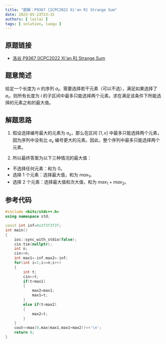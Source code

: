 ```yaml
---
title: "题解：P9367 [ICPC2022 Xi'an R] Strange Sum"
date: 2023-05-23T23:15
authors: [ lailai ]
tags: [ solution, luogu ]
---
```


## 原题链接

- [洛谷 P9367 [ICPC2022 Xi'an R] Strange Sum](https://www.luogu.com.cn/problem/P9367)

<!-- truncate -->

## 题意简述

给定一个长度为 $n$ 的序列 $a_i$。需要选择若干元素（可以不选），满足如果选择了 $a_i$，则所有长度为 $i$ 的子区间中最多只能选择两个元素。求在满足该条件下所能选择的元素之和的最大值。

## 解题思路

1. 假设选择编号最大的元素为 $a_x$，那么在区间 $[1,x]$ 中最多只能选择两个元素，因为序列中没有比 $a_x$ 编号更大的元素。因此，整个序列中最多只能选择两个元素。

2. 所以最终答案为以下三种情况的最大值：

- 不选择任何元素：和为 $0$。
- 选择 $1$ 个元素：选择最大值，和为 $max_1$。
- 选择 $2$ 个元素：选择最大值和次大值，和为 $max_1+max_2$。

## 参考代码

```cpp
#include <bits/stdc++.h>
using namespace std;

const int inf=0x3f3f3f3f;
int main()
{
	ios::sync_with_stdio(false);
	cin.tie(nullptr);
	int n;
	cin>>n;
	int max1=-inf,max2=-inf;
	for(int i=1;i<=n;i++)
	{
		int t;
		cin>>t;
		if(t>max1)
		{
			max2=max1;
			max1=t;
		}
		else if(t>max2)
		{
			max2=t;
		}
	}
	cout<<max(0,max(max1,max1+max2))<<'\n';
	return 0;
}
```

